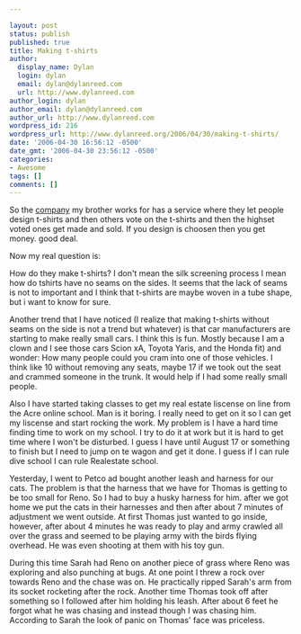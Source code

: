 ```yaml
---

layout: post
status: publish
published: true
title: Making t-shirts
author:
  display_name: Dylan
  login: dylan
  email: dylan@dylanreed.com
  url: http://www.dylanreed.com
author_login: dylan
author_email: dylan@dylanreed.com
author_url: http://www.dylanreed.com
wordpress_id: 216
wordpress_url: http://www.dylanreed.org/2006/04/30/making-t-shirts/
date: '2006-04-30 16:56:12 -0500'
date_gmt: '2006-04-30 23:56:12 -0500'
categories:
- Awesome
tags: []
comments: []
---
```


So the [company][1] my brother works for has a service where they let people design t-shirts and then others vote on the t-shirts and then the highset voted ones get made and sold. If you design is choosen then you get money. good deal.

   [1]: http://www.skinnycorp.com

Now my real question is:

How do they make t-shirts? I don't mean the silk screening process I mean how do tshirts have no seams on the sides. It seems that the lack of seams is not to important and I think that t-shirts are maybe woven in a tube shape, but i want to know for sure.

Another trend that I have noticed (I realize that making t-shirts without seams on the side is not a trend but whatever) is that car manufacturers are starting to make really small cars. I think this is fun. Mostly because I am a clown and I see those cars Scion xA, Toyota Yaris, and the Honda fit) and wonder: How many people could you cram into one of those vehicles. I think like 10 without removing any seats, maybe 17 if we took out the seat and crammed someone in the trunk. It would help if I had some really small people.

Also I have started taking classes to get my real estate liscense on line from the Acre online school. Man is it boring. I really need to get on it so I can get my liscense and start rocking the work. My problem is I have a hard time finding time to work on my school. I try to do it at work but it is hard to get time where I won't be disturbed. I guess I have until August 17 or something to finish but I need to jump on te wagon and get it done. I guess if I can rule dive school I can rule Realestate school.

Yesterday, I went to Petco ad bought another leash and harness for our cats. The problem is that the harness that we have for Thomas is getting to be too small for Reno. So I had to buy a husky harness for him. after we got home we put the cats in their harnesses and then after about 7 minutes of adjustment we went outside. At first Thomas just wanted to go inside, however, after about 4 minutes he was ready to play and army crawled all over the grass and seemed to be playing army with the birds flying overhead. He was even shooting at them with his toy gun.

During this time Sarah had Reno on another piece of grass where Reno was exploring and also punching at bugs. At one point I threw a rock over towards Reno and the chase was on. He practically ripped Sarah's arm from its socket rocketing after the rock. Another time Thomas took off after something so I followed after him holding his leash. After about 6 feet he forgot what he was chasing and instead though I was chasing him. According to Sarah the look of panic on Thomas' face was priceless.
